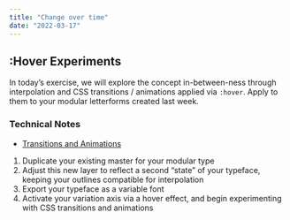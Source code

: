 ```yaml
---
title: "Change over time"
date: "2022-03-17"
---
```


## :Hover Experiments

In today’s exercise, we will explore the concept in-between-ness through interpolation and CSS transitions / animations applied via `:hover`. Apply to them to your modular letterforms created last week.

### Technical Notes
- [Transitions and Animations](/notes/07-transitions-animations/)

1. Duplicate your existing master for your modular type
2. Adjust this new layer to reflect a second “state” of your typeface, keeping your outlines compatible for interpolation
3. Export your typeface as a variable font
4. Activate your variation axis via a hover effect, and begin experimenting with CSS transitions and animations



